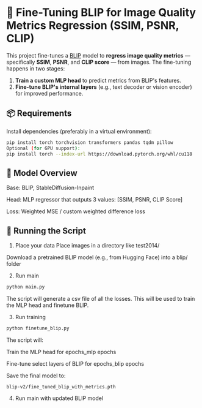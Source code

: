 # 🔧 Fine-Tuning BLIP for Image Quality Metrics Regression (SSIM, PSNR, CLIP)

This project fine-tunes a [BLIP](https://huggingface.co/Salesforce/blip-image-captioning-base) model to **regress image quality metrics** — specifically **SSIM**, **PSNR**, and **CLIP score** — from images. The fine-tuning happens in two stages:

1. **Train a custom MLP head** to predict metrics from BLIP's features.
2. **Fine-tune BLIP's internal layers** (e.g., text decoder or vision encoder) for improved performance.

## 📦 Requirements

Install dependencies (preferably in a virtual environment):

```bash
pip install torch torchvision transformers pandas tqdm pillow
Optional (for GPU support):
pip install torch --index-url https://download.pytorch.org/whl/cu118
```

## 🧠 Model Overview
Base: BLIP, StableDiffusion-Inpaint

Head: MLP regressor that outputs 3 values: [SSIM, PSNR, CLIP Score]

Loss: Weighted MSE / custom weighted difference loss


## 🚀 Running the Script
1. Place your data
Place images in a directory like test2014/

Download a pretrained BLIP model (e.g., from Hugging Face) into a blip/ folder

2. Run main
```bash
python main.py
```

The script will generate a csv file of all the losses. This will be used to train the MLP head and finetune BLIP.

3. Run training
```bash
python finetune_blip.py
```

The script will:

Train the MLP head for epochs_mlp epochs

Fine-tune select layers of BLIP for epochs_blip epochs

Save the final model to:

`blip-v2/fine_tuned_blip_with_metrics.pth`

4. Run main with updated BLIP model
